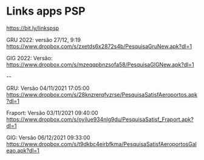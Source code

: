 # Links apps PSP
https://bit.ly/linkspsp

GRU 2022: versão 27/12, 9:19
https://www.dropbox.com/s/zxetds6x2872s4b/PesquisaGruNew.apk?dl=1


GIG 2022: Versão: https://www.dropbox.com/s/mzeqqpbnzsofa58/PesquisaGIGNew.apk?dl=1


--

GRU: Versão 04/11/2021  17:05:00
https://www.dropbox.com/s/28knzrerqfvzrse/PesquisaSatisfAeroportos.apk?dl=1
 
Fraport: Versão 03/11/2021  09:40:00
https://www.dropbox.com/s/oyilue934nlg9du/PesquisaSatisf_Fraport.apk?dl=1
 
GIG: Versão 06/12/2021  09:33:00
https://www.dropbox.com/s/t9dkbc4eirbfkma/PesquisaSatisfAeroportosGaleao.apk?dl=1












